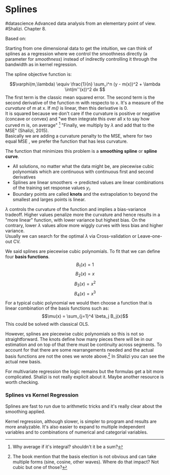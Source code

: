 # Splines
#datascience
Advanced data analysis from an elementary point of view. #Shalizi. Chapter 8.

Based on: 

Starting from one dimensional data to get the intuition, we can think of splines as a regression where we control the smoothness directly (a parameter for *smoothness*) instead of indirectly controlling it through the bandwidth as in kernel regression.

The spline objective function is:

$$\varphi(m,\lambda) \equiv \frac{1}{n} \sum_i^n (y - m(x))^2 + \lambda \int(m''(x))^2 dx $$
The first term is the classic mean squared error. The second term is the second derivative of the function m with respecto to x. It's a measure of the *curvature* of m at x. If *m()* is linear, then this derivative is 0.  
It is squared because we don't care if the curvature is positive or negative (concave or convex) and  "we then integrate this over all x to say how curved m is, on average" [^1]
"Finally, we multiply by $\lambda$ and add that to the MSE" (Shalizi, 2015).  
Basically we are adding a curvature penalty to the MSE, where for two equal MSE , we prefer the function that has less curvature.

The function that minimizes this problem is a **smoothing spline** or **spline curve**.

* All solutions, no matter what the data might be, are piecewise cubic polynomials which are continuous with continuous first and second derivatives
* Splines are linear smoothers -> predicted values are linear combinations of the training set response values $y_i$.
* Boundary points are called **knots** and the extrapolation to beyond the smallest and larges points is linear.

$\lambda$ controls the curvature of the function and implies a bias-variance tradeoff. Higher values penalize more the curvature and hence results in a "more linear" function, with lower variance but highest bias. On the contrary, lower $\lambda$ values allow more wiggly curves with less bias and higher variance.   
Usually we can search for the optimal $\lambda$ via Cross-validation or Leave-one-out CV.

We said splines are piecewise cubic polynomials. To fit that we can define four **basis functions**.  
$$B_1(x) = 1$$$$ B_2(x) = x$$
$$ B_3(x) = x^2$$
$$ B_4(x) = x^3$$
For a typical cubic polynomial we would then choose a function that is linear combination of the basis functions such as:
$$\mu(x) = \sum_{j=1}^4 \beta_j B_j(x)$$
This could be solved with classical OLS.

However, splines are piecewise cubic polynomials so this is not so straightforward.  The knots define how many pieces there will be in our estimation and on top of that there must be continuity across segments. To account for that there are some rearrangements needed and the actual basis functions are not the ones we wrote above.[^2] In Shalizi you can see the actual new basis.

For multivariate regression the logic remains but the formulas get a bit more complicated. Shalizi is not really explicit about it. Maybe another resource is worth checking.

### Splines vs Kernel Regression

Splines are fast to run due to arithmetic tricks and it's really clear about the smoothing applied.

Kernel regression, although slower, is  simpler to program and results are more analyzable. It's also easier to expand to multiple independent variables and to combinations of numerical and categorial variables.



[^1]:Why average if it's integral? shouldn't it be a sum?
[^2]: The book mention that the basis election is not obvious and can take multiple forms (sine, cosine, other waves). Where do that impact? Not cubic but one of those? 